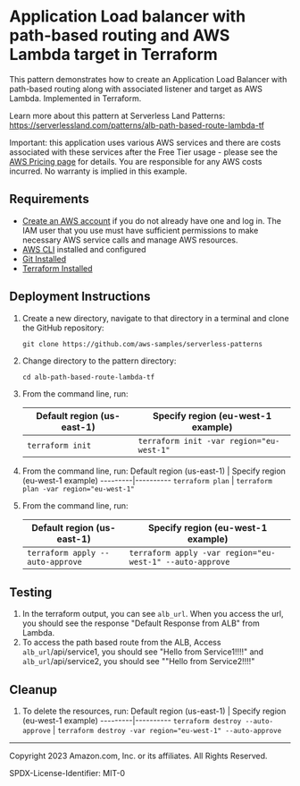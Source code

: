 # Application Load balancer with path-based routing and AWS Lambda target in Terraform

This pattern demonstrates how to create an Application Load Balancer with path-based routing along with associated listener and target as AWS Lambda. Implemented in Terraform.

Learn more about this pattern at Serverless Land Patterns: https://serverlessland.com/patterns/alb-path-based-route-lambda-tf

Important: this application uses various AWS services and there are costs associated with these services after the Free Tier usage - please see the [AWS Pricing page](https://aws.amazon.com/pricing/) for details. You are responsible for any AWS costs incurred. No warranty is implied in this example.

## Requirements

* [Create an AWS account](https://portal.aws.amazon.com/gp/aws/developer/registration/index.html) if you do not already have one and log in. The IAM user that you use must have sufficient permissions to make necessary AWS service calls and manage AWS resources.
* [AWS CLI](https://docs.aws.amazon.com/cli/latest/userguide/install-cliv2.html) installed and configured
* [Git Installed](https://git-scm.com/book/en/v2/Getting-Started-Installing-Git)
* [Terraform Installed](https://developer.hashicorp.com/terraform/downloads)

## Deployment Instructions

1. Create a new directory, navigate to that directory in a terminal and clone the GitHub repository:
    ``` 
    git clone https://github.com/aws-samples/serverless-patterns
    ```
2. Change directory to the pattern directory:
    ```
    cd alb-path-based-route-lambda-tf
    ```
3. From the command line, run:
   
    Default region (us-east-1) | Specify region (eu-west-1 example)
    ---------|----------
    ```terraform init``` | ```terraform init -var region="eu-west-1"```

4. From the command line, run:
    Default region (us-east-1) | Specify region (eu-west-1 example)
    ---------|----------
    ```terraform plan``` | ```terraform plan -var region="eu-west-1"```
5. From the command line, run:

    Default region (us-east-1) | Specify region (eu-west-1 example)
    ---------|----------
    ```terraform apply --auto-approve``` | ```terraform apply -var region="eu-west-1" --auto-approve```

## Testing

1. In the terraform output, you can see `alb_url`. When you access the url, you should see the response "Default Response from ALB" from Lambda.
2. To access the path based route from the ALB, Access `alb_url`/api/service1, you should see "Hello from Service1!!!!" and `alb_url`/api/service2, you should see ""Hello from Service2!!!!"


## Cleanup
 
1. To delete the resources, run:
    Default region (us-east-1) | Specify region (eu-west-1 example)
    ---------|----------
    ```terraform destroy --auto-approve``` | ```terraform destroy -var region="eu-west-1" --auto-approve```
----
Copyright 2023 Amazon.com, Inc. or its affiliates. All Rights Reserved.

SPDX-License-Identifier: MIT-0
